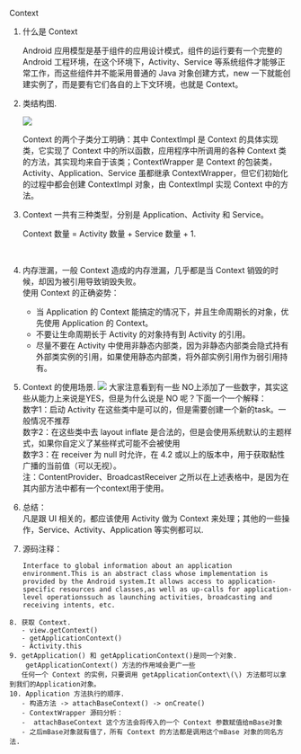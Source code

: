 Context

1. 什么是 Context  

   Android 应用模型是基于组件的应用设计模式，组件的运行要有一个完整的 Android 工程环境，在这个环境下，Activity、Service 等系统组件才能够正常工作，而这些组件并不能采用普通的 Java 对象创建方式，new 一下就能创建实例了，而是要有它们各自的上下文环境，也就是 Context。  

2. 类结构图.    

   ![](http://obe5pxv6t.bkt.clouddn.com/context-uml.png)

   Context 的两个子类分工明确：其中 ContextImpl 是 Context 的具体实现类，它实现了 Context 中的所以函数，应用程序中所调用的各种 Context 类的方法，其实现均来自于该类；ContextWrapper 是 Context 的包装类，Activity、Application、Service 虽都继承 ContextWrapper，但它们初始化的过程中都会创建 ContextImpl 对象，由 ContextImpl 实现 Context 中的方法。   

3. Context 一共有三种类型，分别是 Application、Activity 和 Service。   

   Context 数量 = Activity 数量 + Service 数量 + 1.   

   ​

4. 内存泄漏，一般 Context 造成的内存泄漏，几乎都是当 Context 销毁的时候，却因为被引用导致销毁失败。  
   使用 Context 的正确姿势：  
   - 当 Application 的 Context 能搞定的情况下，并且生命周期长的对象，优先使用 Application 的 Context。 
   - 不要让生命周期长于 Activity 的对象持有到 Activity 的引用。
   - 尽量不要在 Activity 中使用非静态内部类，因为非静态内部类会隐式持有外部类实例的引用，如果使用静态内部类，将外部实例引用作为弱引用持有。

5. Context 的使用场景. ![](http://obe5pxv6t.bkt.clouddn.com/context.png)
   大家注意看到有一些 NO上添加了一些数字，其实这些从能力上来说是YES，但是为什么说是 NO 呢？下面一个一个解释：   
   数字1：启动 Activity 在这些类中是可以的，但是需要创建一个新的task。一般情况不推荐        
   数字2：在这些类中去 layout inflate 是合法的，但是会使用系统默认的主题样式，如果你自定义了某些样式可能不会被使用   
   数字3：在 receiver 为 null 时允许，在 4.2 或以上的版本中，用于获取黏性广播的当前值（可以无视）。   
   注：ContentProvider、BroadcastReceiver 之所以在上述表格中，是因为在其内部方法中都有一个context用于使用。      
6. 总结：  
   凡是跟 UI 相关的，都应该使用 Activity 做为 Context 来处理；其他的一些操作，Service、Activity、Application 等实例都可以.       
7. 源码注释：  
   ```
   Interface to global information about an application environment.This is an abstract class whose implementation is provided by the Android system.It allows access to application-specific resources and classes,as well as up-calls for application-level operationssuch as launching activities, broadcasting and receiving intents, etc.
```    
8. 获取 Context.      
   - view.getContext()
   - getApplicationContext()
   - Activity.this    
9. getApplication() 和 getApplicationContext()是同一个对象.     
    getApplicationContext() 方法的作用域会更广一些     
   任何一个 Context 的实例，只要调用 getApplicationContext\(\) 方法都可以拿到我们的Application对象。    
10. Application 方法执行的顺序.    
   - 构造方法 -> attachBaseContext() -> onCreate()
   - ContextWrapper 源码分析：   
   -  attachBaseContext 这个方法会将传入的一个 Context 参数赋值给mBase对象   
   - 之后mBase对象就有值了，所有 Context 的方法都是调用这个mBase 对象的同名方法. 
